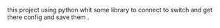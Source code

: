 this project using python whit some library to connect to switch and get there config and save them .
